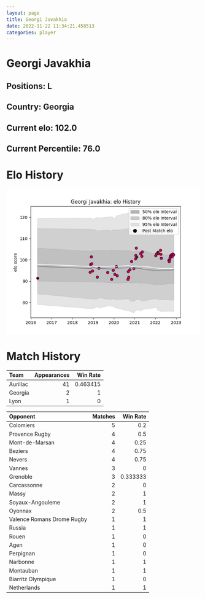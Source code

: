```yaml
---  
layout: page  
title: Georgi Javakhia  
date: 2022-11-22 11:34:21.458513  
categories: player  
---
```

# Georgi Javakhia

## Positions: L

## Country: Georgia

## Current elo: 102.0

## Current Percentile: 76.0

# Elo History


![elo history](history_GeorgiJavakhia.png)
# Match History


| Team     |   Appearances |   Win Rate |
|:---------|--------------:|-----------:|
| Aurillac |            41 |   0.463415 |
| Georgia  |             2 |   1        |
| Lyon     |             1 |   0        |

| Opponent                   |   Matches |   Win Rate |
|:---------------------------|----------:|-----------:|
| Colomiers                  |         5 |   0.2      |
| Provence Rugby             |         4 |   0.5      |
| Mont-de-Marsan             |         4 |   0.25     |
| Beziers                    |         4 |   0.75     |
| Nevers                     |         4 |   0.75     |
| Vannes                     |         3 |   0        |
| Grenoble                   |         3 |   0.333333 |
| Carcassonne                |         2 |   0        |
| Massy                      |         2 |   1        |
| Soyaux-Angouleme           |         2 |   1        |
| Oyonnax                    |         2 |   0.5      |
| Valence Romans Drome Rugby |         1 |   1        |
| Russia                     |         1 |   1        |
| Rouen                      |         1 |   0        |
| Agen                       |         1 |   0        |
| Perpignan                  |         1 |   0        |
| Narbonne                   |         1 |   1        |
| Montauban                  |         1 |   1        |
| Biarritz Olympique         |         1 |   0        |
| Netherlands                |         1 |   1        |